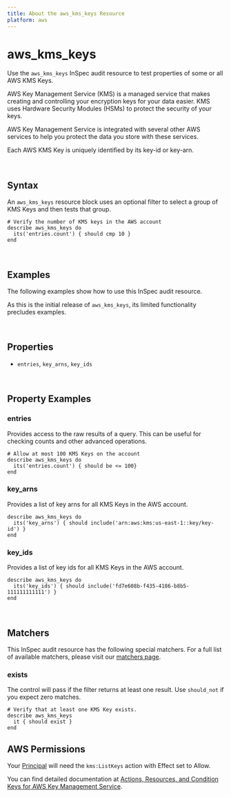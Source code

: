 ```yaml
---
title: About the aws_kms_keys Resource
platform: aws
---
```


# aws\_kms\_keys

Use the `aws_kms_keys` InSpec audit resource to test properties of some or all AWS KMS Keys.

AWS Key Management Service (KMS) is a managed service that makes creating and controlling your encryption keys for your data easier. KMS uses Hardware Security Modules (HSMs) to protect the security of your keys.

AWS Key Management Service is integrated with several other AWS services to help you protect the data you store with these services.

Each AWS KMS Key is uniquely identified by its key-id or key-arn.

<br>

## Syntax

An `aws_kms_keys` resource block uses an optional filter to select a group of KMS Keys and then tests that group.

    # Verify the number of KMS keys in the AWS account
    describe aws_kms_keys do
      its('entries.count') { should cmp 10 }
    end

<br>

## Examples

The following examples show how to use this InSpec audit resource.

As this is the initial release of `aws_kms_keys`, its limited functionality precludes examples.

<br>

## Properties

* `entries`, `key_arns`, `key_ids`

<br>

## Property Examples

### entries

Provides access to the raw results of a query. This can be useful for checking counts and other advanced operations.

    # Allow at most 100 KMS Keys on the account
    describe aws_kms_keys do
      its('entries.count') { should be <= 100}
    end

### key\_arns

Provides a list of key arns for all KMS Keys in the AWS account.

    describe aws_kms_keys do
      its('key_arns') { should include('arn:aws:kms:us-east-1::key/key-id') }
    end

### key\_ids

Provides a list of key ids for all KMS Keys in the AWS account.

    describe aws_kms_keys do
      its('key_ids') { should include('fd7e608b-f435-4186-b8b5-111111111111') }
    end

<br>

## Matchers

This InSpec audit resource has the following special matchers. For a full list of available matchers, please visit our [matchers page](https://www.inspec.io/docs/reference/matchers/).

### exists

The control will pass if the filter returns at least one result. Use `should_not` if you expect zero matches.

    # Verify that at least one KMS Key exists.
    describe aws_kms_keys
      it { should exist }
    end

## AWS Permissions

Your [Principal](https://docs.aws.amazon.com/IAM/latest/UserGuide/intro-structure.html#intro-structure-principal) will need the `kms:ListKeys` action with Effect set to Allow.

You can find detailed documentation at [Actions, Resources, and Condition Keys for AWS Key Management Service](https://docs.aws.amazon.com/IAM/latest/UserGuide/list_awskeymanagementservice.html).

